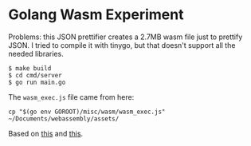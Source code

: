 # Golang Wasm Experiment

Problems: this JSON prettifier creates a 2.7MB wasm file just to prettify JSON. I tried to compile it with tinygo, but that doesn't support all the needed libraries.

```text
$ make build
$ cd cmd/server
$ go run main.go
```

The `wasm_exec.js` file came from here:

```text
cp "$(go env GOROOT)/misc/wasm/wasm_exec.js" ~/Documents/webassembly/assets/
```

Based on [this](https://golangbot.com/webassembly-using-go/) and [this](https://marianogappa.github.io/software/2020/04/01/webassembly-tinygo-cheesse/).

